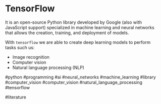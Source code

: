 # TensorFlow

It is an open-source Python library developed by Google (also with JavaScript support) specialized in machine learning and neural networks that allows the creation, training, and deployment of models.

With `tensorflow` we are able to create deep learning models to perform tasks such us:
- Image recognition
- Computer vision
- Natural language processing (NLP)

#python #programming #ai #neural_networks #machine_learning #library #computer_vision #computer_vision #natural_language_processing #tensorflow

#literature

